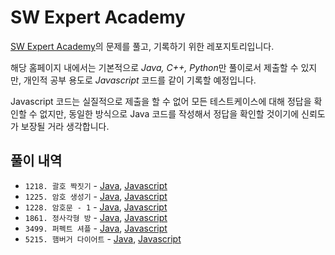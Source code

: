 # SW Expert Academy

[SW Expert Academy](https://swexpertacademy.com)의 문제를 풀고, 기록하기 위한 레포지토리입니다. 

해당 홈페이지 내에서는 기본적으로 *Java, C++, Python*만 풀이로서 제출할 수 있지만, 개인적 공부 용도로 *Javascript* 코드를 같이 기록할 예정입니다.

Javascript 코드는 실질적으로 제출을 할 수 없어 모든 테스트케이스에 대해 정답을 확인할 수 없지만, 동일한 방식으로 Java 코드를 작성해서 정답을 확인할 것이기에 신뢰도가 보장될 거라 생각합니다.

## 풀이 내역

- `1218. 괄호 짝짓기` - [Java](src\SWEA1218\Solution.java), [Javascript](src\SWEA1218\Solution.js)
- `1225. 암호 생성기` - [Java](src\SWEA1225\Solution.java), [Javascript](src\SWEA1225\Solution.js)
- `1228. 암호문 - 1` - [Java](src\SWEA1228\Solution.java), [Javascript](src\SWEA1228\Solution.js)
- `1861. 정사각형 방` - [Java](src\SWEA1861\Solution.java), [Javascript](src\SWEA1861\Solution.js)
- `3499. 퍼펙트 셔플` - [Java](src\SWEA3499\Solution.java), [Javascript](src\SWEA3499\Solution.js)
- `5215. 햄버거 다이어트` - [Java](src\SWEA5215\Solution.java), [Javascript](src\SWEA5215\Solution.js)